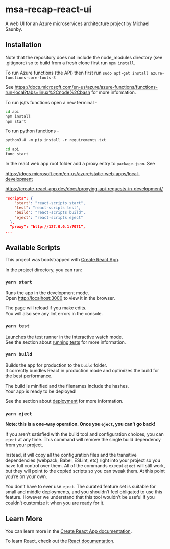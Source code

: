 # msa-recap-react-ui

A web UI for an Azure microservices architecture project by Michael Saunby.

## Installation

Note that the repository does not include the node_modules directory (see .gitignore) so to build from a fresh
clone first run ```npm install```. 

To run Azure functions (the API) then first run ```sudo apt-get install azure-functions-core-tools-3```

See <https://docs.microsoft.com/en-us/azure/azure-functions/functions-run-local?tabs=linux%2Cnode%2Cbash> for more information.

To run js/ts functions open a new terminal -

```sh
cd api
npm install
npm start
```

To run python functions -

```python3.8 -m pip install -r requirements.txt```

```sh
cd api
func start
```

In the react web app root folder add a proxy entry to ```package.json```. See 

<https://docs.microsoft.com/en-us/azure/static-web-apps/local-development>

<https://create-react-app.dev/docs/proxying-api-requests-in-development/>

```json
"scripts": {
    "start": "react-scripts start",
    "test": "react-scripts test",
    "build": "react-scripts build",
    "eject": "react-scripts eject"
  },
  "proxy": "http://127.0.0.1:7071",
...
```

## Available Scripts

This project was bootstrapped with [Create React App](https://github.com/facebook/create-react-app).

In the project directory, you can run:

### `yarn start`

Runs the app in the development mode.<br />
Open [http://localhost:3000](http://localhost:3000) to view it in the browser.

The page will reload if you make edits.<br />
You will also see any lint errors in the console.

### `yarn test`

Launches the test runner in the interactive watch mode.<br />
See the section about [running tests](https://facebook.github.io/create-react-app/docs/running-tests) for more information.

### `yarn build`

Builds the app for production to the `build` folder.<br />
It correctly bundles React in production mode and optimizes the build for the best performance.

The build is minified and the filenames include the hashes.<br />
Your app is ready to be deployed!

See the section about [deployment](https://facebook.github.io/create-react-app/docs/deployment) for more information.

### `yarn eject`

**Note: this is a one-way operation. Once you `eject`, you can’t go back!**

If you aren’t satisfied with the build tool and configuration choices, you can `eject` at any time. This command will remove the single build dependency from your project.

Instead, it will copy all the configuration files and the transitive dependencies (webpack, Babel, ESLint, etc) right into your project so you have full control over them. All of the commands except `eject` will still work, but they will point to the copied scripts so you can tweak them. At this point you’re on your own.

You don’t have to ever use `eject`. The curated feature set is suitable for small and middle deployments, and you shouldn’t feel obligated to use this feature. However we understand that this tool wouldn’t be useful if you couldn’t customize it when you are ready for it.

## Learn More

You can learn more in the [Create React App documentation](https://facebook.github.io/create-react-app/docs/getting-started).

To learn React, check out the [React documentation](https://reactjs.org/).
